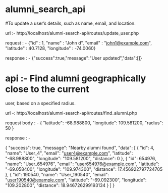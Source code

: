 # alumni_search_api


#To update a userʼs details, such as name, email, and location.

url :- 
http://localhost/alumni-search-api/routes/update_user.php

request : -  {"id" : 1, "name" : "John d", "email" : "john1@example.com", "latitude" : 40.7128, "longitude" : -74.0060}

response : -  {"success":true,"message":"User updated","data":[]}






# api :- Find alumni geographically close to the current
user, based on a specified radius.

url -: 
http://localhost/alumni-search-api/routes/find_alumni.php

request body : - 
{
    "latitude": -68.988800,
    "longitude": 109.581200,
    "radius": 50
}

response : - 

{
    "success": true,
    "message": "Nearby alumni found",
    "data": [
        {
            "id": 4,
            "name": "User_4",
            "email": "user4@example.com",
            "latitude": "-68.988800",
            "longitude": "109.581200",
            "distance": 0
        },
        {
            "id": 654976,
            "name": "User_654976",
            "email": "user654976@example.com",
            "latitude": "-69.058400",
            "longitude": "109.974300",
            "distance": 17.456922797724705
        },
        {
            "id": 190540,
            "name": "User_190540",
            "email": "user190540@example.com",
            "latitude": "-69.092300",
            "longitude": "109.202800",
            "distance": 18.946726299193134
        }
    ]
}



